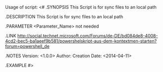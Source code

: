 Usage of script:
<#
.SYNOPSIS
	This Script is for sync files to an local path 

.DESCRIPTION
	This Script is for sync files to an local path 

.PARAMETER <Parameter_Name>
	not needed

.LINK
	http://social.technet.microsoft.com/Forums/de-DE/bd084de8-4008-4cd2-bec5-ba1aeef9b581/powershelskript-aus-dem-kontextmen-starten?forum=powershell_de

.NOTES
	Version: 		<1.0.0>
	Author: 		<HpotsirhcH>
	Creation Date:	<2014-04-11>
	
.EXAMPLE
	<Example goes here. Repeat this attribute for more than one example>
#>

